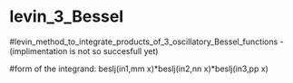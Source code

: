# levin_3_Bessel

#levin_method_to_integrate_products_of_3_oscillatory_Bessel_functions -(implimentation is not so succesfull yet)

#form of the integrand: beslj(in1,mm x)*beslj(in2,nn x)*beslj(in3,pp x)
